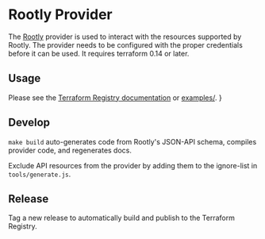 # Rootly Provider

The [Rootly](https://rootly.com/) provider is used to interact with the resources supported by Rootly. The provider needs to be configured with the proper credentials before it can be used. It requires terraform 0.14 or later.

## Usage

Please see the [Terraform Registry documentation](https://registry.terraform.io/providers/rootlyhq/rootly/latest/docs) or [examples/](examples).
}

## Develop

`make build` auto-generates code from Rootly's JSON-API schema, compiles provider code, and regenerates docs.

Exclude API resources from the provider by adding them to the ignore-list in `tools/generate.js`.

## Release

Tag a new release to automatically build and publish to the Terraform Registry.
